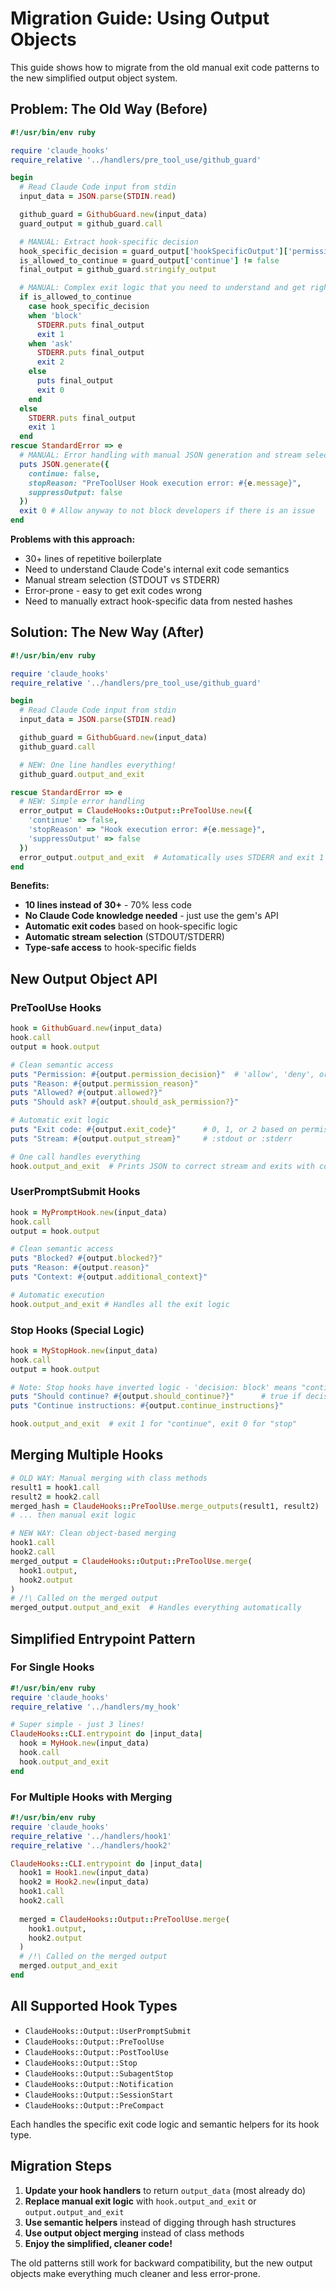 # Migration Guide: Using Output Objects

This guide shows how to migrate from the old manual exit code patterns to the new simplified output object system.

## Problem: The Old Way (Before)

```ruby
#!/usr/bin/env ruby

require 'claude_hooks'
require_relative '../handlers/pre_tool_use/github_guard'

begin
  # Read Claude Code input from stdin
  input_data = JSON.parse(STDIN.read)

  github_guard = GithubGuard.new(input_data)
  guard_output = github_guard.call

  # MANUAL: Extract hook-specific decision
  hook_specific_decision = guard_output['hookSpecificOutput']['permissionDecision']
  is_allowed_to_continue = guard_output['continue'] != false
  final_output = github_guard.stringify_output

  # MANUAL: Complex exit logic that you need to understand and get right
  if is_allowed_to_continue
    case hook_specific_decision
    when 'block'
      STDERR.puts final_output
      exit 1
    when 'ask'
      STDERR.puts final_output
      exit 2
    else
      puts final_output
      exit 0
    end
  else
    STDERR.puts final_output
    exit 1
  end
rescue StandardError => e
  # MANUAL: Error handling with manual JSON generation and stream selection
  puts JSON.generate({
    continue: false,
    stopReason: "PreToolUser Hook execution error: #{e.message}",
    suppressOutput: false
  })
  exit 0 # Allow anyway to not block developers if there is an issue
end
```

**Problems with this approach:**
- 30+ lines of repetitive boilerplate
- Need to understand Claude Code's internal exit code semantics
- Manual stream selection (STDOUT vs STDERR)
- Error-prone - easy to get exit codes wrong
- Need to manually extract hook-specific data from nested hashes

## Solution: The New Way (After)

```ruby
#!/usr/bin/env ruby

require 'claude_hooks'
require_relative '../handlers/pre_tool_use/github_guard'

begin
  # Read Claude Code input from stdin
  input_data = JSON.parse(STDIN.read)

  github_guard = GithubGuard.new(input_data)
  github_guard.call

  # NEW: One line handles everything!
  github_guard.output_and_exit

rescue StandardError => e
  # NEW: Simple error handling
  error_output = ClaudeHooks::Output::PreToolUse.new({
    'continue' => false,
    'stopReason' => "Hook execution error: #{e.message}",
    'suppressOutput' => false
  })
  error_output.output_and_exit  # Automatically uses STDERR and exit 1
end
```

**Benefits:**
- **10 lines instead of 30+** - 70% less code
- **No Claude Code knowledge needed** - just use the gem's API
- **Automatic exit codes** based on hook-specific logic
- **Automatic stream selection** (STDOUT/STDERR)
- **Type-safe access** to hook-specific fields

## New Output Object API

### PreToolUse Hooks

```ruby
hook = GithubGuard.new(input_data)
hook.call
output = hook.output

# Clean semantic access
puts "Permission: #{output.permission_decision}"  # 'allow', 'deny', or 'ask'
puts "Reason: #{output.permission_reason}"
puts "Allowed? #{output.allowed?}"
puts "Should ask? #{output.should_ask_permission?}"

# Automatic exit logic
puts "Exit code: #{output.exit_code}"      # 0, 1, or 2 based on permission
puts "Stream: #{output.output_stream}"     # :stdout or :stderr

# One call handles everything
hook.output_and_exit  # Prints JSON to correct stream and exits with correct code
```

### UserPromptSubmit Hooks

```ruby
hook = MyPromptHook.new(input_data)
hook.call
output = hook.output

# Clean semantic access
puts "Blocked? #{output.blocked?}"
puts "Reason: #{output.reason}"
puts "Context: #{output.additional_context}"

# Automatic execution
hook.output_and_exit # Handles all the exit logic
```

### Stop Hooks (Special Logic)

```ruby
hook = MyStopHook.new(input_data)
hook.call
output = hook.output

# Note: Stop hooks have inverted logic - 'decision: block' means "continue working"
puts "Should continue? #{output.should_continue?}"      # true if decision == 'block'
puts "Continue instructions: #{output.continue_instructions}"

hook.output_and_exit  # exit 1 for "continue", exit 0 for "stop"
```

## Merging Multiple Hooks

```ruby
# OLD WAY: Manual merging with class methods
result1 = hook1.call
result2 = hook2.call
merged_hash = ClaudeHooks::PreToolUse.merge_outputs(result1, result2)
# ... then manual exit logic

# NEW WAY: Clean object-based merging
hook1.call
hook2.call
merged_output = ClaudeHooks::Output::PreToolUse.merge(
  hook1.output,
  hook2.output
)
# /!\ Called on the merged output
merged_output.output_and_exit  # Handles everything automatically
```

## Simplified Entrypoint Pattern

### For Single Hooks
```ruby
#!/usr/bin/env ruby
require 'claude_hooks'
require_relative '../handlers/my_hook'

# Super simple - just 3 lines!
ClaudeHooks::CLI.entrypoint do |input_data|
  hook = MyHook.new(input_data)
  hook.call
  hook.output_and_exit
end
```

### For Multiple Hooks with Merging
```ruby
#!/usr/bin/env ruby
require 'claude_hooks'
require_relative '../handlers/hook1'
require_relative '../handlers/hook2'

ClaudeHooks::CLI.entrypoint do |input_data|
  hook1 = Hook1.new(input_data)
  hook2 = Hook2.new(input_data)
  hook1.call
  hook2.call
  
  merged = ClaudeHooks::Output::PreToolUse.merge(
    hook1.output,
    hook2.output
  )
  # /!\ Called on the merged output
  merged.output_and_exit
end
```

## All Supported Hook Types

- `ClaudeHooks::Output::UserPromptSubmit`
- `ClaudeHooks::Output::PreToolUse` 
- `ClaudeHooks::Output::PostToolUse`
- `ClaudeHooks::Output::Stop`
- `ClaudeHooks::Output::SubagentStop`
- `ClaudeHooks::Output::Notification`
- `ClaudeHooks::Output::SessionStart`
- `ClaudeHooks::Output::PreCompact`

Each handles the specific exit code logic and semantic helpers for its hook type.

## Migration Steps

1. **Update your hook handlers** to return `output_data` (most already do)
2. **Replace manual exit logic** with `hook.output_and_exit` or `output.output_and_exit`
3. **Use semantic helpers** instead of digging through hash structures
4. **Use output object merging** instead of class methods
5. **Enjoy the simplified, cleaner code!**

The old patterns still work for backward compatibility, but the new output objects make everything much cleaner and less error-prone.